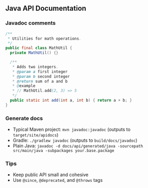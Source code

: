 ## Java API Documentation

### Javadoc comments
```java
/**
 * Utilities for math operations.
 */
public final class MathUtil {
  private MathUtil() {}

  /**
   * Adds two integers.
   * @param a first integer
   * @param b second integer
   * @return sum of a and b
   * @example
   * // MathUtil.add(2, 3) => 5
   */
  public static int add(int a, int b) { return a + b; }
}
```

### Generate docs
- Typical Maven project: `mvn javadoc:javadoc` (outputs to `target/site/apidocs`)
- Gradle: `./gradlew javadoc` (outputs to `build/docs/javadoc`)
- Plain Java: `javadoc -d docs/api/generated/java -sourcepath src/main/java -subpackages your.base.package`

### Tips
- Keep public API small and cohesive
- Use `@since`, `@deprecated`, and `@throws` tags